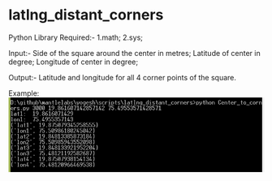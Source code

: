 # latlng_distant_corners

Python Library Required:- 1.math;
                          2.sys;

Input:-
Side of the square around the center in metres;
Latitude of center in degree;
Longitude of center in degree;

Output:-
Latitude and longitude for all 4 corner points of the square.

Example:
![sample run](screenshots/test1.PNG)

